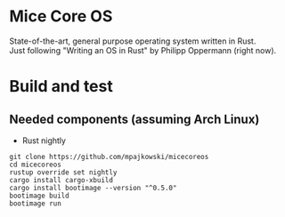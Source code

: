 # Mice Core OS
State-of-the-art, general purpose operating system written in Rust.\
Just following "Writing an OS in Rust" by Philipp Oppermann (right now).

# Build and test
## Needed components (assuming Arch Linux)
- Rust nightly
```
git clone https://github.com/mpajkowski/micecoreos
cd micecoreos
rustup override set nightly
cargo install cargo-xbuild
cargo install bootimage --version "^0.5.0"
bootimage build
bootimage run
```
